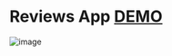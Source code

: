 # Reviews App [DEMO](https://pranav-nani.github.io/Reviews-app/)

![image](https://github.com/pranav-nani/Reviews-app/assets/88759848/8249c393-022c-43d6-b75c-77153f7be4f6)

